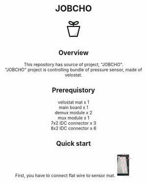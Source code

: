 <h1 align = "center">JOBCHO</h1>
<p align="center">
<img src="image/jobcho_logo.png" width="10%" height="10%"></br>
</p>

<h2 align="center">Overview</h2>
<p align="center">
This repository has source of project, "JOBCHO".<br>
"JOBCHO" project is controlling bundle of pressure sensor, made of velostat.
</p>


<h2 align="center">Prerequistory</h2>
<p align="center">
  velostat mat x 1</br>
  main board x 1</br>
  demux module x 2</br>
  mux module x 1</br>
  7x2 IDC connector x 3</br>
  8x2 IDC connector x 6</br>
</p>

<h2 align="center">Quick start</h2>
<p align="center">

</p>

<p align="center">
First, you have to connect flat wire to sensor mat.
<img src="image/quick_start_1.png" width="10%" height="10%"></br>
